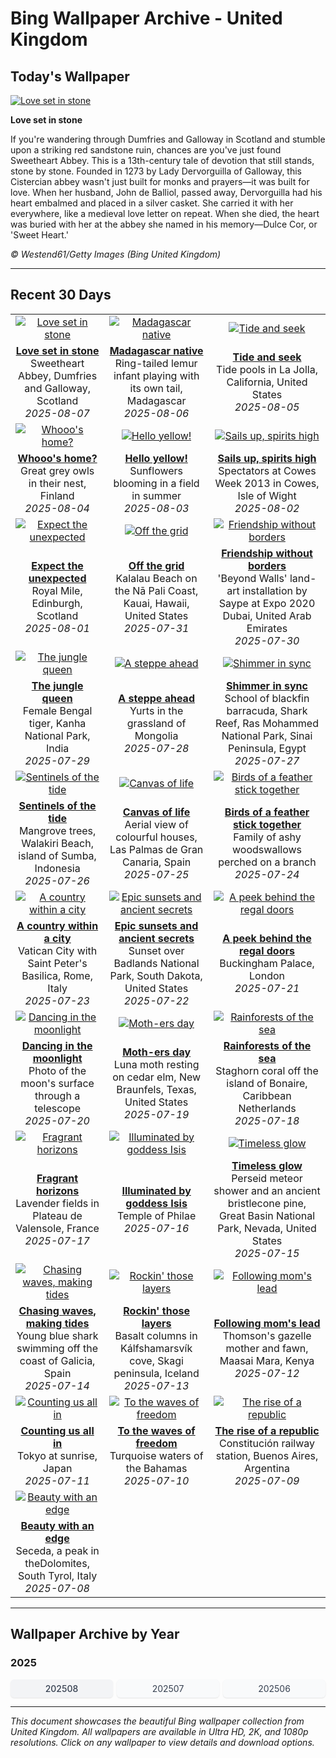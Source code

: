 # Bing Wallpaper Archive - United Kingdom

## Today's Wallpaper

[![Love set in stone](https://www.bing.com/th?id=OHR.SweetheartAbbey2025_EN-GB2068922474_UHD.jpg&pid=hp&w=2560)](https://bing.codexun.com/gb/detail/20250807)

**Love set in stone**

If you're wandering through Dumfries and Galloway in Scotland and stumble upon a striking red sandstone ruin, chances are you've just found Sweetheart Abbey. This is a 13th-century tale of devotion that still stands, stone by stone. Founded in 1273 by Lady Dervorguilla of Galloway, this Cistercian abbey wasn't just built for monks and prayers—it was built for love. When her husband, John de Balliol, passed away, Dervorguilla had his heart embalmed and placed in a silver casket. She carried it with her everywhere, like a medieval love letter on repeat. When she died, the heart was buried with her at the abbey she named in his memory—Dulce Cor, or 'Sweet Heart.'

*© Westend61/Getty Images (Bing United Kingdom)*

---

## Recent 30 Days

| | | |
|:---:|:---:|:---:|
| [![Love set in stone](https://www.bing.com/th?id=OHR.SweetheartAbbey2025_EN-GB2068922474_UHD.jpg&pid=hp&w=2560)](https://bing.codexun.com/gb/detail/20250807) | [![Madagascar native](https://www.bing.com/th?id=OHR.BabyLemur_EN-GB1704041505_UHD.jpg&pid=hp&w=2560)](https://bing.codexun.com/gb/detail/20250806) | [![Tide and seek](https://www.bing.com/th?id=OHR.CaliforniaTidepool_EN-GB1490855103_UHD.jpg&pid=hp&w=2560)](https://bing.codexun.com/gb/detail/20250805) | 
| **[Love set in stone](https://bing.codexun.com/gb/detail/20250807)**<br>Sweetheart Abbey, Dumfries and Galloway, Scotland<br>*2025-08-07* | **[Madagascar native](https://bing.codexun.com/gb/detail/20250806)**<br>Ring-tailed lemur infant playing with its own tail, Madagascar<br>*2025-08-06* | **[Tide and seek](https://bing.codexun.com/gb/detail/20250805)**<br>Tide pools in La Jolla, California, United States<br>*2025-08-05* | 
| [![Whooo's home?](https://www.bing.com/th?id=OHR.LaplandOwl_EN-GB1293018198_UHD.jpg&pid=hp&w=2560)](https://bing.codexun.com/gb/detail/20250804) | [![Hello yellow!](https://www.bing.com/th?id=OHR.HappySunflower_EN-GB1142788806_UHD.jpg&pid=hp&w=2560)](https://bing.codexun.com/gb/detail/20250803) | [![Sails up, spirits high](https://www.bing.com/th?id=OHR.CowesWeek2025_EN-GB0990993509_UHD.jpg&pid=hp&w=2560)](https://bing.codexun.com/gb/detail/20250802) | 
| **[Whooo's home?](https://bing.codexun.com/gb/detail/20250804)**<br>Great grey owls in their nest, Finland<br>*2025-08-04* | **[Hello yellow!](https://bing.codexun.com/gb/detail/20250803)**<br>Sunflowers blooming in a field in summer<br>*2025-08-03* | **[Sails up, spirits high](https://bing.codexun.com/gb/detail/20250802)**<br>Spectators at Cowes Week 2013 in Cowes, Isle of Wight<br>*2025-08-02* | 
| [![Expect the unexpected](https://www.bing.com/th?id=OHR.EdinburghFringe_EN-GB0568642627_UHD.jpg&pid=hp&w=2560)](https://bing.codexun.com/gb/detail/20250801) | [![Off the grid](https://www.bing.com/th?id=OHR.NaPaliKauai_EN-GB0416524547_UHD.jpg&pid=hp&w=2560)](https://bing.codexun.com/gb/detail/20250731) | [![Friendship without borders](https://www.bing.com/th?id=OHR.SaypeDubai_EN-GB0166964258_UHD.jpg&pid=hp&w=2560)](https://bing.codexun.com/gb/detail/20250730) | 
| **[Expect the unexpected](https://bing.codexun.com/gb/detail/20250801)**<br>Royal Mile, Edinburgh, Scotland<br>*2025-08-01* | **[Off the grid](https://bing.codexun.com/gb/detail/20250731)**<br>Kalalau Beach on the Nā Pali Coast, Kauai, Hawaii, United States<br>*2025-07-31* | **[Friendship without borders](https://bing.codexun.com/gb/detail/20250730)**<br>'Beyond Walls' land-art installation by Saype at Expo 2020 Dubai, United Arab Emirates<br>*2025-07-30* | 
| [![The jungle queen](https://www.bing.com/th?id=OHR.TigerDay_EN-GB9986390995_UHD.jpg&pid=hp&w=2560)](https://bing.codexun.com/gb/detail/20250729) | [![A steppe ahead](https://www.bing.com/th?id=OHR.MongoliaYurts_EN-GB9711987878_UHD.jpg&pid=hp&w=2560)](https://bing.codexun.com/gb/detail/20250728) | [![Shimmer in sync](https://www.bing.com/th?id=OHR.BlackfinBarracuda_EN-GB9543158920_UHD.jpg&pid=hp&w=2560)](https://bing.codexun.com/gb/detail/20250727) | 
| **[The jungle queen](https://bing.codexun.com/gb/detail/20250729)**<br>Female Bengal tiger, Kanha National Park, India<br>*2025-07-29* | **[A steppe ahead](https://bing.codexun.com/gb/detail/20250728)**<br>Yurts in the grassland of Mongolia<br>*2025-07-28* | **[Shimmer in sync](https://bing.codexun.com/gb/detail/20250727)**<br>School of blackfin barracuda, Shark Reef, Ras Mohammed National Park, Sinai Peninsula, Egypt<br>*2025-07-27* | 
| [![Sentinels of the tide](https://www.bing.com/th?id=OHR.MangroveTwilight_EN-GB9365511986_UHD.jpg&pid=hp&w=2560)](https://bing.codexun.com/gb/detail/20250726) | [![Canvas of life](https://www.bing.com/th?id=OHR.LasPalmas_EN-GB9088334179_UHD.jpg&pid=hp&w=2560)](https://bing.codexun.com/gb/detail/20250725) | [![Birds of a feather stick together](https://www.bing.com/th?id=OHR.AshyWoodswallow_EN-GB1919369910_UHD.jpg&pid=hp&w=2560)](https://bing.codexun.com/gb/detail/20250724) | 
| **[Sentinels of the tide](https://bing.codexun.com/gb/detail/20250726)**<br>Mangrove trees, Walakiri Beach, island of Sumba, Indonesia<br>*2025-07-26* | **[Canvas of life](https://bing.codexun.com/gb/detail/20250725)**<br>Aerial view of colourful houses, Las Palmas de Gran Canaria, Spain<br>*2025-07-25* | **[Birds of a feather stick together](https://bing.codexun.com/gb/detail/20250724)**<br>Family of ashy woodswallows perched on a branch<br>*2025-07-24* | 
| [![A country within a city](https://www.bing.com/th?id=OHR.VaticanCity_EN-GB1750782941_UHD.jpg&pid=hp&w=2560)](https://bing.codexun.com/gb/detail/20250723) | [![Epic sunsets and ancient secrets](https://www.bing.com/th?id=OHR.BadlandsSunset_EN-GB0865631210_UHD.jpg&pid=hp&w=2560)](https://bing.codexun.com/gb/detail/20250722) | [![A peek behind the regal doors](https://www.bing.com/th?id=OHR.BuckinghamPalaceOpening2025_EN-GB0680195600_UHD.jpg&pid=hp&w=2560)](https://bing.codexun.com/gb/detail/20250721) | 
| **[A country within a city](https://bing.codexun.com/gb/detail/20250723)**<br>Vatican City with Saint Peter's Basilica, Rome, Italy<br>*2025-07-23* | **[Epic sunsets and ancient secrets](https://bing.codexun.com/gb/detail/20250722)**<br>Sunset over Badlands National Park, South Dakota, United States<br>*2025-07-22* | **[A peek behind the regal doors](https://bing.codexun.com/gb/detail/20250721)**<br>Buckingham Palace, London<br>*2025-07-21* | 
| [![Dancing in the moonlight](https://www.bing.com/th?id=OHR.BigMoon_EN-GB0070261176_UHD.jpg&pid=hp&w=2560)](https://bing.codexun.com/gb/detail/20250720) | [![Moth-ers day](https://www.bing.com/th?id=OHR.MothWeek_EN-GB9944593474_UHD.jpg&pid=hp&w=2560)](https://bing.codexun.com/gb/detail/20250719) | [![Rainforests of the sea](https://www.bing.com/th?id=OHR.AcroporaReef_EN-GB6231237422_UHD.jpg&pid=hp&w=2560)](https://bing.codexun.com/gb/detail/20250718) | 
| **[Dancing in the moonlight](https://bing.codexun.com/gb/detail/20250720)**<br>Photo of the moon's surface through a telescope<br>*2025-07-20* | **[Moth-ers day](https://bing.codexun.com/gb/detail/20250719)**<br>Luna moth resting on cedar elm, New Braunfels, Texas, United States<br>*2025-07-19* | **[Rainforests of the sea](https://bing.codexun.com/gb/detail/20250718)**<br>Staghorn coral off the island of Bonaire, Caribbean Netherlands<br>*2025-07-18* | 
| [![Fragrant horizons](https://www.bing.com/th?id=OHR.FranceLavender_EN-GB9687234826_UHD.jpg&pid=hp&w=2560)](https://bing.codexun.com/gb/detail/20250717) | [![Illuminated by goddess Isis](https://www.bing.com/th?id=OHR.TemplePhilae_EN-GB9547201805_UHD.jpg&pid=hp&w=2560)](https://bing.codexun.com/gb/detail/20250716) | [![Timeless glow](https://www.bing.com/th?id=OHR.PerseidsPine_EN-GB9389582617_UHD.jpg&pid=hp&w=2560)](https://bing.codexun.com/gb/detail/20250715) | 
| **[Fragrant horizons](https://bing.codexun.com/gb/detail/20250717)**<br>Lavender fields in Plateau de Valensole, France<br>*2025-07-17* | **[Illuminated by goddess Isis](https://bing.codexun.com/gb/detail/20250716)**<br>Temple of Philae<br>*2025-07-16* | **[Timeless glow](https://bing.codexun.com/gb/detail/20250715)**<br>Perseid meteor shower and an ancient bristlecone pine, Great Basin National Park, Nevada, United States<br>*2025-07-15* | 
| [![Chasing waves, making tides](https://www.bing.com/th?id=OHR.YoungShark_EN-GB9221315811_UHD.jpg&pid=hp&w=2560)](https://bing.codexun.com/gb/detail/20250714) | [![Rockin' those layers](https://www.bing.com/th?id=OHR.BasaltColumns_EN-GB5254717473_UHD.jpg&pid=hp&w=2560)](https://bing.codexun.com/gb/detail/20250713) | [![Following mom's lead](https://www.bing.com/th?id=OHR.ThomsonGazelle_EN-GB4953743424_UHD.jpg&pid=hp&w=2560)](https://bing.codexun.com/gb/detail/20250712) | 
| **[Chasing waves, making tides](https://bing.codexun.com/gb/detail/20250714)**<br>Young blue shark swimming off the coast of Galicia, Spain<br>*2025-07-14* | **[Rockin' those layers](https://bing.codexun.com/gb/detail/20250713)**<br>Basalt columns in Kálfshamarsvík cove, Skagi peninsula, Iceland<br>*2025-07-13* | **[Following mom's lead](https://bing.codexun.com/gb/detail/20250712)**<br>Thomson's gazelle mother and fawn, Maasai Mara, Kenya<br>*2025-07-12* | 
| [![Counting us all in](https://www.bing.com/th?id=OHR.TokyoSunrise_EN-GB4800034136_UHD.jpg&pid=hp&w=2560)](https://bing.codexun.com/gb/detail/20250711) | [![To the waves of freedom](https://www.bing.com/th?id=OHR.BahamaBlues_EN-GB3767867532_UHD.jpg&pid=hp&w=2560)](https://bing.codexun.com/gb/detail/20250710) | [![The rise of a republic](https://www.bing.com/th?id=OHR.ConstitucionStation_EN-GB3672762444_UHD.jpg&pid=hp&w=2560)](https://bing.codexun.com/gb/detail/20250709) | 
| **[Counting us all in](https://bing.codexun.com/gb/detail/20250711)**<br>Tokyo at sunrise, Japan<br>*2025-07-11* | **[To the waves of freedom](https://bing.codexun.com/gb/detail/20250710)**<br>Turquoise waters of the Bahamas<br>*2025-07-10* | **[The rise of a republic](https://bing.codexun.com/gb/detail/20250709)**<br>Constitución railway station, Buenos Aires, Argentina<br>*2025-07-09* | 
| [![Beauty with an edge](https://www.bing.com/th?id=OHR.SecedaPeak_EN-GB3566713834_UHD.jpg&pid=hp&w=2560)](https://bing.codexun.com/gb/detail/20250708) |  |  | 
| **[Beauty with an edge](https://bing.codexun.com/gb/detail/20250708)**<br>Seceda, a peak in theDolomites, South Tyrol, Italy<br>*2025-07-08* |  |  | 


---

## Wallpaper Archive by Year

### 2025
<div style="display: grid; grid-template-columns: repeat(auto-fit, minmax(80px, 1fr)); gap: 6px; margin: 12px 0;">
<a href="https://bing.codexun.com/gb/archive/202508" style="padding: 6px 12px; font-size: 14px; border-radius: 6px; box-shadow: 0 1px 2px rgba(0,0,0,0.1); background-color: #f3f4f6; color: #374151; text-decoration: none; text-align: center; transition: background-color 0.2s ease; font-weight: 500;">202508</a>
<a href="https://bing.codexun.com/gb/archive/202507" style="padding: 6px 12px; font-size: 14px; border-radius: 6px; box-shadow: 0 1px 2px rgba(0,0,0,0.1); background-color: #f9fafb; color: #374151; text-decoration: none; text-align: center; transition: background-color 0.2s ease;">202507</a>
<a href="https://bing.codexun.com/gb/archive/202506" style="padding: 6px 12px; font-size: 14px; border-radius: 6px; box-shadow: 0 1px 2px rgba(0,0,0,0.1); background-color: #f9fafb; color: #374151; text-decoration: none; text-align: center; transition: background-color 0.2s ease;">202506</a>
</div>



---

*This document showcases the beautiful Bing wallpaper collection from United Kingdom. All wallpapers are available in Ultra HD, 2K, and 1080p resolutions. Click on any wallpaper to view details and download options.*

